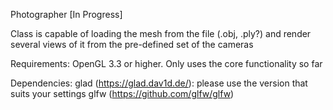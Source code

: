 Photographer [In Progress]

Class is capable of loading the mesh from the file (.obj, .ply?) and render several views of it 
from the pre-defined set of the cameras

Requirements: 
OpenGL 3.3 or higher. Only uses the core functionality so far

Dependencies:
glad (https://glad.dav1d.de/): please use the version that suits your settings
glfw (https://github.com/glfw/glfw)
